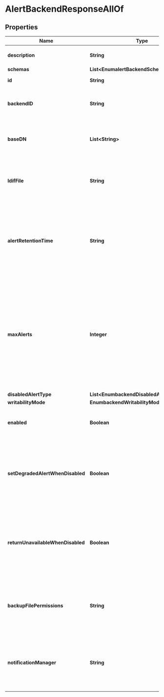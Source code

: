 

# AlertBackendResponseAllOf


## Properties

| Name | Type | Description | Notes |
|------------ | ------------- | ------------- | -------------|
|**description** | **String** | A description for this Backend |  [optional] |
|**schemas** | **List&lt;EnumalertBackendSchemaUrn&gt;** |  |  [optional] |
|**id** | **String** | Name of the Backend |  [optional] |
|**backendID** | **String** | Specifies a name to identify the associated backend. |  [optional] |
|**baseDN** | **List&lt;String&gt;** | Specifies the base DN(s) for the data that the backend handles. |  [optional] |
|**ldifFile** | **String** | Specifies the path to the LDIF file that serves as the backing file for this backend. |  [optional] |
|**alertRetentionTime** | **String** | Specifies the maximum length of time that information about generated alerts should be maintained before they will be purged. |  [optional] |
|**maxAlerts** | **Integer** | Specifies the maximum number of alerts that should be retained. If more alerts than this configured maximum are generated within the alert retention time, then the oldest alerts will be purged to achieve this maximum. |  [optional] |
|**disabledAlertType** | **List&lt;EnumbackendDisabledAlertTypeProp&gt;** |  |  [optional] |
|**writabilityMode** | **EnumbackendWritabilityModeProp** |  |  [optional] |
|**enabled** | **Boolean** | Indicates whether the backend is enabled in the server. |  [optional] |
|**setDegradedAlertWhenDisabled** | **Boolean** | Determines whether the Directory Server enters a DEGRADED state (and sends a corresponding alert) when this Backend is disabled. |  [optional] |
|**returnUnavailableWhenDisabled** | **Boolean** | Determines whether any LDAP operation that would use this Backend is to return UNAVAILABLE when this Backend is disabled. |  [optional] |
|**backupFilePermissions** | **String** | Specifies the permissions that should be applied to files and directories created by a backup of the backend. |  [optional] |
|**notificationManager** | **String** | Specifies a notification manager for changes resulting from operations processed through this Backend |  [optional] |




